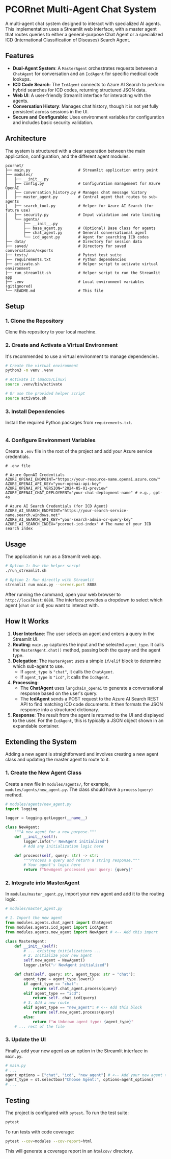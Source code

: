 # PCORnet Multi-Agent Chat System

A multi-agent chat system designed to interact with specialized AI agents. This implementation uses a Streamlit web interface, with a master agent that routes queries to either a general-purpose Chat Agent or a specialized ICD (International Classification of Diseases) Search Agent.

## Features

- **Dual-Agent System**: A `MasterAgent` orchestrates requests between a `ChatAgent` for conversation and an `IcdAgent` for specific medical code lookups.
- **ICD Code Search**: The `IcdAgent` connects to Azure AI Search to perform hybrid searches for ICD codes, returning structured JSON data.
- **Web UI**: A user-friendly Streamlit interface for interacting with the agents.
- **Conversation History**: Manages chat history, though it is not yet fully persistent across sessions in the UI.
- **Secure and Configurable**: Uses environment variables for configuration and includes basic security validation.

## Architecture

The system is structured with a clear separation between the main application, configuration, and the different agent modules.

```
pcornet/
├── main.py                     # Streamlit application entry point
├── modules/
│   ├── __init__.py
│   ├── config.py               # Configuration management for Azure OpenAI
│   ├── conversation_history.py # Manages chat message history
│   ├── master_agent.py         # Central agent that routes to sub-agents
│   ├── search_tool.py          # Helper for Azure AI Search (for future use)
│   ├── security.py             # Input validation and rate limiting
│   └── agents/
│       ├── __init__.py
│       ├── base_agent.py       # (Optional) Base class for agents
│       ├── chat_agent.py       # General conversational agent
│       └── icd_agent.py        # Agent for searching ICD codes
├── data/                       # Directory for session data
├── saved/                      # Directory for saved conversations/exports
├── tests/                      # Pytest test suite
├── requirements.txt            # Python dependencies
├── activate.sh                 # Helper script to activate virtual environment
├── run_streamlit.sh            # Helper script to run the Streamlit app
├── .env                        # Local environment variables (gitignored)
└── README.md                   # This file
```

## Setup

### 1. Clone the Repository

Clone this repository to your local machine.

### 2. Create and Activate a Virtual Environment

It's recommended to use a virtual environment to manage dependencies.

```bash
# Create the virtual environment
python3 -m venv .venv

# Activate it (macOS/Linux)
source .venv/bin/activate

# Or use the provided helper script
source activate.sh
```

### 3. Install Dependencies

Install the required Python packages from `requirements.txt`.

```bash

```

### 4. Configure Environment Variables

Create a `.env` file in the root of the project and add your Azure service credentials.

```
# .env file

# Azure OpenAI Credentials
AZURE_OPENAI_ENDPOINT="https://your-resource-name.openai.azure.com/"
AZURE_OPENAI_API_KEY="your-openai-api-key"
AZURE_OPENAI_API_VERSION="2024-05-01-preview"
AZURE_OPENAI_CHAT_DEPLOYMENT="your-chat-deployment-name" # e.g., gpt-4o

# Azure AI Search Credentials (for ICD Agent)
AZURE_AI_SEARCH_ENDPOINT="https://your-search-service-name.search.windows.net"
AZURE_AI_SEARCH_API_KEY="your-search-admin-or-query-key"
AZURE_AI_SEARCH_INDEX="pcornet-icd-index" # The name of your ICD search index
```

## Usage

The application is run as a Streamlit web app.

```bash
# Option 1: Use the helper script
./run_streamlit.sh

# Option 2: Run directly with Streamlit
streamlit run main.py --server.port 8888
```

After running the command, open your web browser to `http://localhost:8888`. The interface provides a dropdown to select which agent (`chat` or `icd`) you want to interact with.

## How It Works

1.  **User Interface**: The user selects an agent and enters a query in the Streamlit UI.
2.  **Routing**: `main.py` captures the input and the selected `agent_type`. It calls the `MasterAgent.chat()` method, passing both the query and the agent type.
3.  **Delegation**: The `MasterAgent` uses a simple `if/elif` block to determine which sub-agent to use.
    - If `agent_type` is `"chat"`, it calls the `ChatAgent`.
    - If `agent_type` is `"icd"`, it calls the `IcdAgent`.
4.  **Processing**:
    - The **ChatAgent** uses `langchain_openai` to generate a conversational response based on the user's query.
    - The **IcdAgent** sends a POST request to the Azure AI Search REST API to find matching ICD code documents. It then formats the JSON response into a structured dictionary.
5.  **Response**: The result from the agent is returned to the UI and displayed to the user. For the `IcdAgent`, this is typically a JSON object shown in an expandable container.

## Extending the System

Adding a new agent is straightforward and involves creating a new agent class and updating the master agent to route to it.

### 1. Create the New Agent Class

Create a new file in `modules/agents/`, for example, `modules/agents/new_agent.py`. The class should have a `process(query)` method.

```python
# modules/agents/new_agent.py
import logging

logger = logging.getLogger(__name__)

class NewAgent:
    """A new agent for a new purpose."""
    def __init__(self):
        logger.info("✅ NewAgent initialized")
        # Add any initialization logic here

    def process(self, query: str) -> str:
        """Process a query and return a string response."""
        # Your agent's logic here
        return f"NewAgent processed your query: {query}"
```

### 2. Integrate into MasterAgent

In `modules/master_agent.py`, import your new agent and add it to the routing logic.

```python
# modules/master_agent.py

# 1. Import the new agent
from modules.agents.chat_agent import ChatAgent
from modules.agents.icd_agent import IcdAgent
from modules.agents.new_agent import NewAgent # <-- Add this import

class MasterAgent:
    def __init__(self):
        # ... existing initializations ...
        # 2. Initialize your new agent
        self.new_agent = NewAgent()
        logger.info("✅ NewAgent initialized")

    def chat(self, query: str, agent_type: str = "chat"):
        agent_type = agent_type.lower()
        if agent_type == "chat":
            return self.chat_agent.process(query)
        elif agent_type == "icd":
            return self._chat_icd(query)
        # 3. Add a new route
        elif agent_type == "new_agent": # <-- Add this block
            return self.new_agent.process(query)
        else:
            return f"❌ Unknown agent type: {agent_type}"
    # ... rest of the file
```

### 3. Update the UI

Finally, add your new agent as an option in the Streamlit interface in `main.py`.

```python
# main.py
# ...
agent_options = ["chat", "icd", "new_agent"] # <-- Add your new agent type
agent_type = st.selectbox("Choose Agent:", options=agent_options)
# ...
```

## Testing

The project is configured with `pytest`. To run the test suite:

```bash
pytest
```

To run tests with code coverage:

```bash
pytest --cov=modules --cov-report=html
```

This will generate a coverage report in an `htmlcov/` directory.
